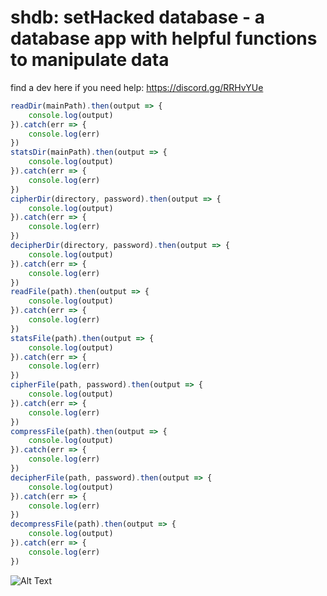# shdb: setHacked database - a database app with helpful functions to manipulate data

find a dev here if you need help: https://discord.gg/RRHvYUe

```js
readDir(mainPath).then(output => {
    console.log(output)
}).catch(err => {
    console.log(err)
})
statsDir(mainPath).then(output => {
    console.log(output)
}).catch(err => {
    console.log(err)
})
cipherDir(directory, password).then(output => {
    console.log(output)
}).catch(err => {
    console.log(err)
})
decipherDir(directory, password).then(output => {
    console.log(output)
}).catch(err => {
    console.log(err)
})
readFile(path).then(output => {
    console.log(output)
}).catch(err => {
    console.log(err)
})
statsFile(path).then(output => {
    console.log(output)
}).catch(err => {
    console.log(err)
})
cipherFile(path, password).then(output => {
    console.log(output)
}).catch(err => {
    console.log(err)
})
compressFile(path).then(output => {
    console.log(output)
}).catch(err => {
    console.log(err)
})
decipherFile(path, password).then(output => {
    console.log(output)
}).catch(err => {
    console.log(err)
})
decompressFile(path).then(output => {
    console.log(output)
}).catch(err => {
    console.log(err)
})
```

![Alt Text](https://i.imgur.com/UqW3X39.gif)